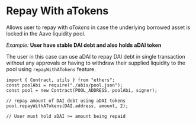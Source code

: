 # Repay With aTokens

Allows user to repay with _aTokens_ in case the underlying borrowed asset is locked in the Aave liquidity pool.

_Example:_ **User have stable DAI debt and also holds aDAI token**

The user in this case can use aDAI to repay DAI debt in single transaction without any approvals or having to withdraw their supplied liquidity to the pool using `repayWithATokens` feature.

```tsx
import { Contract, utils } from "ethers";
const poolAbi = require("./abis/pool.json");
const pool = new Contract(POOL_ADDRESS, poolAbi, signer);

// repay amount of DAI debt using aDAI tokens
pool.repayWithATokens(DAI.address, amount, 2);

// User must hold aDAI >= amount being repaid
```
